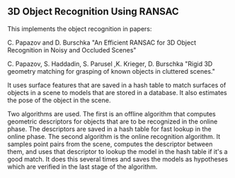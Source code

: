 ## 3D Object Recognition Using RANSAC

This implements the object recognition in papers:

C. Papazov and D. Burschka "An Efficient RANSAC for 3D Object Recognition in Noisy and Occluded Scenes"

C. Papazov, S. Haddadin, S. Parusel ,K. Krieger, D. Burschka "Rigid 3D geometry matching for grasping of known objects in cluttered scenes."

It uses surface features that are saved in a hash table to match surfaces of objects in a scene to models that are stored in a database. It also estimates the pose of the object in the scene.

Two algorithms are used. The first is an offline algorithm that computes geometric descriptors for objects that are to be recognized in the online phase. The descriptors are saved in a hash table for fast lookup in the online phase. The second algorithm is the online recognition algorithm. It samples point pairs from the scene, computes the descriptor between them, and uses that descriptor to lookup the model in the hash table if it's a good match. It does this several times and saves the models as hypotheses which are verified in the last stage of the algorithm.
